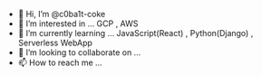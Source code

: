 - 👋 Hi, I’m @c0ba1t-coke
- 👀 I’m interested in ... GCP , AWS
- 🌱 I’m currently learning ... JavaScript(React) , Python(Django) , Serverless WebApp
- 💞️ I’m looking to collaborate on ...
- 📫 How to reach me ...

<!---
c0ba1t-coke/c0ba1t-coke is a ✨ special ✨ repository because its `README.md` (this file) appears on your GitHub profile.
You can click the Preview link to take a look at your changes.
--->
